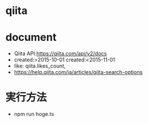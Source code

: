 # qiita

# document

- Qiita API:https://qiita.com/api/v2/docs
- created:>2015-10-01 created:<2015-11-01
- like: qiita.likes_count,
- https://help.qiita.com/ja/articles/qiita-search-options

# 実行方法

- npm run hoge.ts
